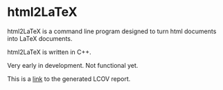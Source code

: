 # html2LaTeX

html2LaTeX is a command line program designed to turn html documents into LaTeX documents.

html2LaTeX is written in C++.

Very early in development.  Not functional yet.

This is a <a href="../../../coverage/index.html">link</a>  to the generated LCOV report.